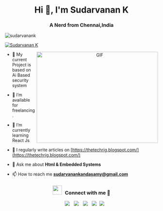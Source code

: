 <h1 align="center">Hi 👋, I'm Sudarvanan K</h1>
<h3 align="center">A Nerd from Chennai,India</h3>

<p align="left"> <img src="https://komarev.com/ghpvc/?username=sudarvanank&label=Profile%20views&color=0e75b6&style=flat" alt="sudarvanank" /> </p>

<p align="left"> <a href="https://twitter.com/sudarvanan_k/" target="blank"><img src="https://img.shields.io/twitter/follow/sudarvanan_k?logo=twitter&style=for-the-badge" alt="Sudarvanan K" /></a> </p>

<a target="_blank" align="center">
  <img align="right" top="500" height="300" width="400" alt="GIF" src="https://media.giphy.com/media/SWoSkN6DxTszqIKEqv/giphy.gif">
</a>

- 🌱 My current Project is based on Ai Based security system

- 🤝 I’m available for freelancing.

- 🌱 I’m currently learning React Js

- 📝 I regularly write articles on [https://thetechrig.blogspot.com/](https://thetechrig.blogspot.com/)

- 💬 Ask me about **Html & Embedded Systems**

- 📫 How to reach me **sudarvanankandasamy@gmail.com**

<!-- 📄 Know about my experiences <a href="" target="blank">Resume</a>
<br/>-->
<h3 align="center" > <img src="https://media.giphy.com/media/iY8CRBdQXODJSCERIr/giphy.gif" width="30" height="30" style="margin-right: 10px;">Connect with me 🤝 </h3>

<p align="center">

 <div align="center"  class="icons-social" style="margin-left: 10px;">
        <a style="margin-left: 10px;"  target="_blank" href="https://www.linkedin.com/in/sudarvanan-k/">
			<img src="https://img.icons8.com/doodle/40/000000/linkedin--v2.png"></a>
        <a style="margin-left: 10px;" target="_blank" href="https://github.com/sudarvanank">
		<img src="https://img.icons8.com/doodle/40/000000/github--v1.png"></a>
        <a style="margin-left: 10px;" target="_blank" href="https://www.instagram.com/its._.sudar/">
			<img src="https://img.icons8.com/doodle/40/000000/instagram-new--v2.png"></a>
		<a style="margin-left: 10px;" target="_blank" href="https://twitter.com/sudarvanan_k/">
			<img src="https://img.icons8.com/doodle/1x/twitter-squared--v2.png" ></a>
		<a style="margin-left: 5px;" target="_blank" href="https://github.com/sudarvanank">
					<img src="https://img.icons8.com/plasticine/0.5x/resume.png" ></a>
      </div>

</p>

